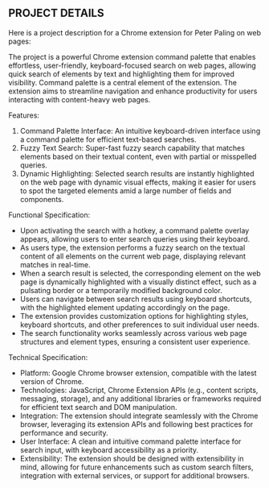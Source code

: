
## PROJECT DETAILS 

Here is a project description for a Chrome extension for Peter Paling on web pages:

The project is a powerful Chrome extension command palette that enables effortless, user-friendly, keyboard-focused search on web pages, allowing quick search of elements by text and highlighting them for improved visibility. Command palette is a central element of the extension. The extension aims to streamline navigation and enhance productivity for users interacting with content-heavy web pages.

Features:
1. Command Palette Interface: An intuitive keyboard-driven interface using a command palette for efficient text-based searches.
2. Fuzzy Text Search: Super-fast fuzzy search capability that matches elements based on their textual content, even with partial or misspelled queries.
3. Dynamic Highlighting: Selected search results are instantly highlighted on the web page with dynamic visual effects, making it easier for users to spot the targeted elements amid a large number of fields and components.


Functional Specification:
- Upon activating the search with a hotkey, a command palette overlay appears, allowing users to enter search queries using their keyboard.
- As users type, the extension performs a fuzzy search on the textual content of all elements on the current web page, displaying relevant matches in real-time.
- When a search result is selected, the corresponding element on the web page is dynamically highlighted with a visually distinct effect, such as a pulsating border or a temporarily modified background color.
- Users can navigate between search results using keyboard shortcuts, with the highlighted element updating accordingly on the page.
- The extension provides customization options for highlighting styles, keyboard shortcuts, and other preferences to suit individual user needs.
- The search functionality works seamlessly across various web page structures and element types, ensuring a consistent user experience.

Technical Specification:
- Platform: Google Chrome browser extension, compatible with the latest version of Chrome.
- Technologies: JavaScript, Chrome Extension APIs (e.g., content scripts, messaging, storage), and any additional libraries or frameworks required for efficient text search and DOM manipulation.
- Integration: The extension should integrate seamlessly with the Chrome browser, leveraging its extension APIs and following best practices for performance and security.
- User Interface: A clean and intuitive command palette interface for search input, with keyboard accessibility as a priority.
- Extensibility: The extension should be designed with extensibility in mind, allowing for future enhancements such as custom search filters, integration with external services, or support for additional browsers.
